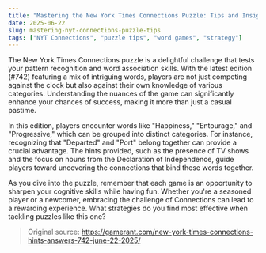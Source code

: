 ```yaml
---
title: "Mastering the New York Times Connections Puzzle: Tips and Insights"
date: 2025-06-22
slug: mastering-nyt-connections-puzzle-tips
tags: ["NYT Connections", "puzzle tips", "word games", "strategy"]
---
```


The New York Times Connections puzzle is a delightful challenge that tests your pattern recognition and word association skills. With the latest edition (#742) featuring a mix of intriguing words, players are not just competing against the clock but also against their own knowledge of various categories. Understanding the nuances of the game can significantly enhance your chances of success, making it more than just a casual pastime.

In this edition, players encounter words like "Happiness," "Entourage," and "Progressive," which can be grouped into distinct categories. For instance, recognizing that "Departed" and "Port" belong together can provide a crucial advantage. The hints provided, such as the presence of TV shows and the focus on nouns from the Declaration of Independence, guide players toward uncovering the connections that bind these words together.

As you dive into the puzzle, remember that each game is an opportunity to sharpen your cognitive skills while having fun. Whether you're a seasoned player or a newcomer, embracing the challenge of Connections can lead to a rewarding experience. What strategies do you find most effective when tackling puzzles like this one?

> Original source: https://gamerant.com/new-york-times-connections-hints-answers-742-june-22-2025/